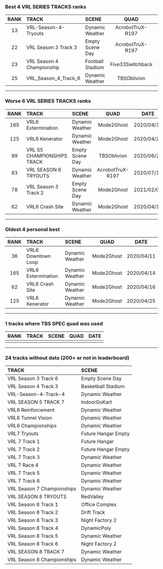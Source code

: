 ### Best 4 VRL SERIES TRACKS ranks
|RANK|TRACK|SCENE|QUAD|DATE|
|:---:|:---|:---|:---:|:---:|
|13|VRL-Season-4-Tryouts|Dynamic Weather|AcrobotTruX-R197|2020/09/07|
|22|VRL Season 3 Track 3|Empty Scene Day|AcrobotTruX-R197|2020/12/26|
|23|VRL Season 4 Championship|Football Stadium|Five33Switchback|2021/01/23|
|25|VRL_Season_4_Track_6|Dynamic Weather|TBSOblivion|2020/07/04|
---
### Worse 6 VRL SERIES TRACKS ranks
|RANK|TRACK|SCENE|QUAD|DATE|
|:---:|:---|:---|:---:|:---:|
|165|VRL6 Extermination|Dynamic Weather|Mode2Ghost|2020/04/14|
|125|VRL6 Kenerator|Dynamic Weather|Mode2Ghost|2020/04/25|
|99|VRL S5 CHAMPIONSHIPS TRACK|Empty Scene Day|TBSOblivion|2020/06/28|
|83|VRL SEASON 6 TRYOUTS|Dynamic Weather|AcrobotTruX-R197|2020/07/18|
|78|VRL Season 3 Track 2|Empty Scene Day|Mode2Ghost|2021/02/07|
|62|VRL6 Crash Site|Dynamic Weather|Mode2Ghost|2020/04/16|
---
### Oldest 4 personal best
|RANK|TRACK|SCENE|QUAD|DATE|
|:---:|:---|:---|:---:|:---:|
|36|VRL6 Downtown Loop|Dynamic Weather|Mode2Ghost|2020/04/11|
|165|VRL6 Extermination|Dynamic Weather|Mode2Ghost|2020/04/14|
|62|VRL6 Crash Site|Dynamic Weather|Mode2Ghost|2020/04/16|
|125|VRL6 Kenerator|Dynamic Weather|Mode2Ghost|2020/04/25|
---
### 1 tracks where TBS SPEC quad was used
|RANK|TRACK|SCENE|QUAD|DATE|
|:---:|:---|:---|:---:|:---:|
||||||
---
### 24 tracks without data (200+ or not in leaderboard)
|TRACK|SCENE|
|:---|:---|
|VRL Season 3 Track 6|Empty Scene Day|
|VRL Season 4 Track 3|Basketball Stadium|
|VRL-Season-4-Track-4|Dynamic Weather|
|VRL SEASON 5 TRACK 7|IndoorGoKart|
|VRL6 Reinforcement|Dynamic Weather|
|VRL6 Tunnel Vision|Dynamic Weather|
|VRL6 Championships|Dynamic Weather|
|VRL7 Tryouts|Future Hangar Empty|
|VRL 7 Track 1|Future Hangar|
|VRL 7 Track 2|Future Hangar Empty|
|VRL 7 Track 3|Dynamic Weather|
|VRL 7 Race 4|Dynamic Weather|
|VRL 7 Track 5|Dynamic Weather|
|VRL 7 Track 6|Dynamic Weather|
|VRL Season 7 Championships|Dynamic Weather|
|VRL SEASON 8 TRYOUTS|RedValley|
|VRL Season 8 Track 1|Office Complex|
|VRL Season 8 Track 2|Drift Track|
|VRL Season 8 Track 3|Night Factory 2|
|VRL Season 8 Track 4|DynamicPoly|
|VRL Season 8 Track 5|Dynamic Weather|
|VRL Season 8 Track 6|Night Factory 2|
|VRL SEASON 8 TRACK 7|Dynamic Weather|
|VRL Season 8 Championships|Dynamic Weather|
